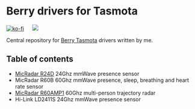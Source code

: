 # Berry drivers for Tasmota

[![ko-fi](https://ko-fi.com/img/githubbutton_sm.svg)](https://ko-fi.com/S6S650JEK) &emsp; <a href="https://paypal.me/tasmotatemplates"><img src="https://img.shields.io/static/v1?logo=paypal&label=&message=Donate via PayPal&color=slategrey"></a>

Central repository for [Berry Tasmota](https://tasmota.github.io/docs/Berry/) drivers written by me.

## Table of contents

* [MicRadar R24D](https://github.com/blakadder/berry-drivers/blob/main/R24D) 24Ghz mmWave presence sensor
* MicRadar R60B 60Ghz mmWave presence, sleep, breathing and heart rate sensor
* [MicRadar R60AMP1](https://github.com/blakadder/berry-drivers/blob/main/R60AMP1) 60Ghz multi-person trajectory radar
* Hi-Link LD2411S 24Ghz mmWave presence sensor